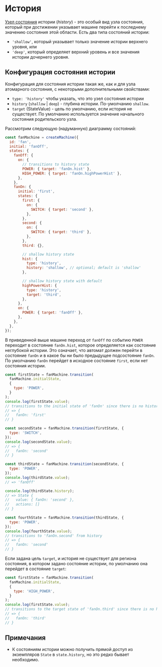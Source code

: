 # История

[Узел состояния](statenodes.md) истории (_history_) - это особый вид узла состояния, который при достижении указывает машине перейти к последнему значению состояния этой области. Есть два типа состояний истории:

- `'shallow'`, который указывает только значение истории верхнего уровня, или
- `'deep'`, который определяет верхний уровень и все значения истории дочернего уровня.

## Конфигурация состояния истории

Конфигурация для состояния истории такая же, как и для узла атомарного состояния, с некоторыми дополнительными свойствами:

- `type: 'history'` чтобы указать, что это узел состояния истории
- `history` (`shallow` | `deep`) - глубина истории. По-умолчанию `shallow`.
- `target` (StateValue) - цель по умолчанию, если история не существует. По умолчанию используется значение начального состояния родительского узла.

Рассмотрим следующую (надуманную) диаграмму состояний:

```js
const fanMachine = createMachine({
  id: 'fan',
  initial: 'fanOff',
  states: {
    fanOff: {
      on: {
        // transitions to history state
        POWER: { target: 'fanOn.hist' },
        HIGH_POWER: { target: 'fanOn.highPowerHist' },
      },
    },
    fanOn: {
      initial: 'first',
      states: {
        first: {
          on: {
            SWITCH: { target: 'second' },
          },
        },
        second: {
          on: {
            SWITCH: { target: 'third' },
          },
        },
        third: {},

        // shallow history state
        hist: {
          type: 'history',
          history: 'shallow', // optional; default is 'shallow'
        },

        // shallow history state with default
        highPowerHist: {
          type: 'history',
          target: 'third',
        },
      },
      on: {
        POWER: { target: 'fanOff' },
      },
    },
  },
});
```

В приведенной выше машине переход от `fanOff` по событию `POWER` переходит в состояние `fanOn.hist`, которое определяется как состояние неглубокой истории. Это означает, что автомат должен перейти в состояние `fanOn` и в какое бы ни было предыдущее подсостояние `fanOn`. По умолчанию `fanOn` перейдет в исходное состояние `first`, если нет состояния истории.

```js
const firstState = fanMachine.transition(
  fanMachine.initialState,
  {
    type: 'POWER',
  }
);
console.log(firstState.value);
// transitions to the initial state of 'fanOn' since there is no history
// => {
//   fanOn: 'first'
// }

const secondState = fanMachine.transition(firstState, {
  type: 'SWITCH',
});
console.log(secondState.value);
// => {
//   fanOn: 'second'
// }

const thirdState = fanMachine.transition(secondState, {
  type: 'POWER',
});
console.log(thirdState.value);
// => 'fanOff'

console.log(thirdState.history);
// => State {
//   value: { fanOn: 'second' },
//   actions: []
// }

const fourthState = fanMachine.transition(thirdState, {
  type: 'POWER',
});
console.log(fourthState.value);
// transitions to 'fanOn.second' from history
// => {
//   fanOn: 'second'
// }
```

Если задана цель `target`, и история не существует для региона состояния, в котором задано состояние истории, по умолчанию она перейдет в состояние `target`:

```js
const firstState = fanMachine.transition(
  fanMachine.initialState,
  {
    type: 'HIGH_POWER',
  }
);
console.log(firstState.value);
// transitions to the target state of 'fanOn.third' since there is no history
// => {
//   fanOn: 'third'
// }
```

## Примечания

- К состояниям истории можно получить прямой доступ из экземпляров `State` в `state.history`, но это редко бывает необходимо.
